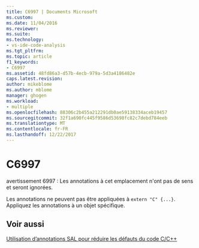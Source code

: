 ```yaml
---
title: C6997 | Documents Microsoft
ms.custom: 
ms.date: 11/04/2016
ms.reviewer: 
ms.suite: 
ms.technology:
- vs-ide-code-analysis
ms.tgt_pltfrm: 
ms.topic: article
f1_keywords:
- C6997
ms.assetid: 48fd86a3-d57b-4ecb-979a-5d3a4186482e
caps.latest.revision: 
author: mikeblome
ms.author: mblome
manager: ghogen
ms.workload:
- multiple
ms.openlocfilehash: 88306c2b455a212291db0ae59138334aceb19457
ms.sourcegitcommit: 32f1a690fc445f9586d53698fc82c7debd784eeb
ms.translationtype: MT
ms.contentlocale: fr-FR
ms.lasthandoff: 12/22/2017
---
```

# <a name="c6997"></a>C6997
avertissement 6997 : Les annotations à cet emplacement n'ont pas de sens et seront ignorées.  
  
 Les annotations ne peuvent pas être appliquées à `extern "C" {...}`. Appliquez les annotations à un objet spécifique.  
  
## <a name="see-also"></a>Voir aussi  
 [Utilisation d’annotations SAL pour réduire les défauts du code C/C++](../code-quality/using-sal-annotations-to-reduce-c-cpp-code-defects.md)